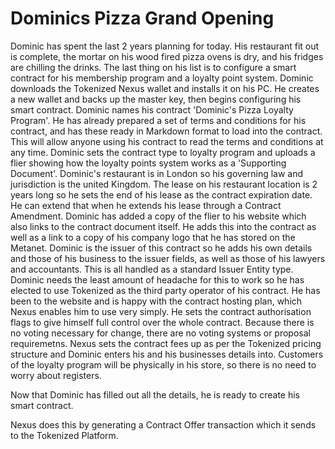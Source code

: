 # Dominics Pizza Grand Opening

Dominic has spent the last 2 years planning for today. His restaurant fit out is complete, the mortar on his wood fired pizza ovens is dry, and his fridges are chilling the drinks.
The last thing on his list is to configure a smart contract for his membership program and a loyalty point system.
Dominic downloads the Tokenized Nexus wallet and installs it on his PC. He creates a new wallet and backs up the master key, then begins configuring his smart contract.
Dominic names his contract 'Dominic's Pizza Loyalty Program'. He has already prepared a set of terms and conditions for his contract, and has these ready in Markdown format to load into the contract. This will allow anyone using his contract to read the terms and conditions at any time.
Dominic sets the contract type to loyalty program and uploads a flier showing how the loyalty points system works as a 'Supporting Document'.
Dominic's restaurant is in London so his governing law and jurisdiction is the united Kingdom. The lease on his restaurant location is 2 years long so he sets the end of his lease as the contract expiration date. He can extend that when he extends his lease through a Contract Amendment. 
Dominic has added a copy of the flier to his website which also links to the contract document itself. He adds this into the contract as well as a link to a copy of his company logo that he has stored on the Metanet.
Dominic is the issuer of this contract so he adds his own details and those of his business to the issuer fields, as well as those of his lawyers and accountants. This is all handled as a standard Issuer Entity type.
Dominic needs the least amount of headache for this to work so he has elected to use Tokenized as the third party operator of his contract. He has been to the website and is happy with the contract hosting plan, which Nexus enables him to use very simply.
He sets the contract authorisation flags to give himself full control over the whole contract. Because there is no voting necessary for change, there are no voting systems or proposal requiremetns.
Nexus sets the contract fees up as per the Tokenized pricing structure and Dominic enters his and his businesses details into. Customers of the loyalty program will be physically in his store, so there is no need to worry about registers.

Now that Dominic has filled out all the details, he is ready to create his smart contract.

Nexus does this by generating a Contract Offer transaction which it sends to the Tokenized Platform.
